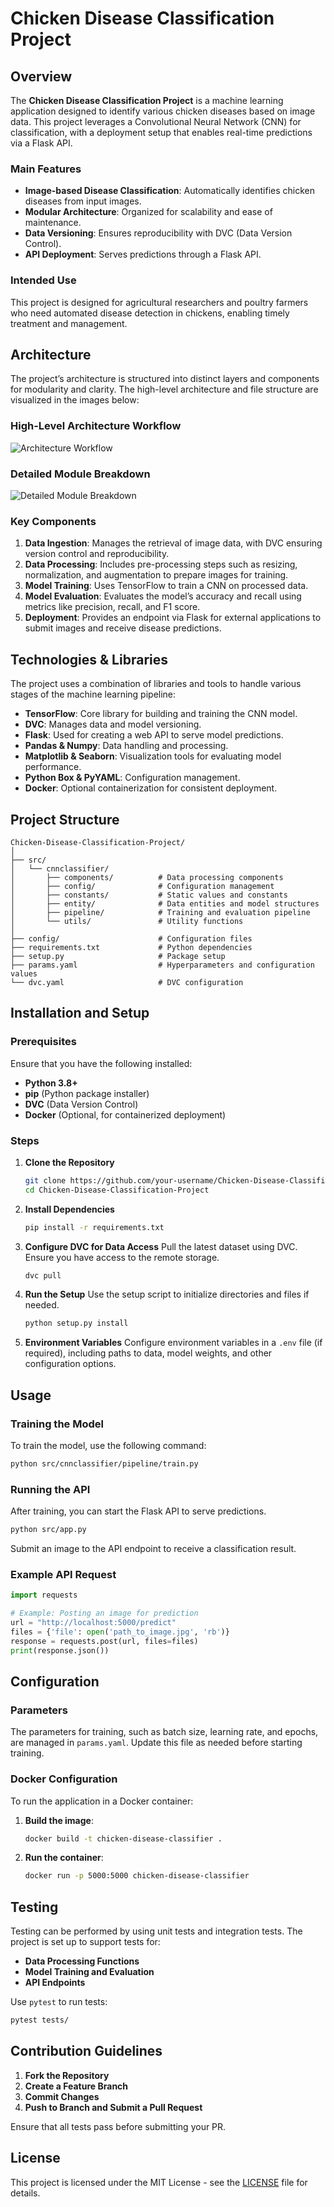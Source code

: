 
# Chicken Disease Classification Project

## Overview

The **Chicken Disease Classification Project** is a machine learning application designed to identify various chicken diseases based on image data. This project leverages a Convolutional Neural Network (CNN) for classification, with a deployment setup that enables real-time predictions via a Flask API.

### Main Features
- **Image-based Disease Classification**: Automatically identifies chicken diseases from input images.
- **Modular Architecture**: Organized for scalability and ease of maintenance.
- **Data Versioning**: Ensures reproducibility with DVC (Data Version Control).
- **API Deployment**: Serves predictions through a Flask API.

### Intended Use
This project is designed for agricultural researchers and poultry farmers who need automated disease detection in chickens, enabling timely treatment and management.

## Architecture

The project’s architecture is structured into distinct layers and components for modularity and clarity. The high-level architecture and file structure are visualized in the images below:

### High-Level Architecture Workflow
![Architecture Workflow](./path/to/first_uploaded_image.png)

### Detailed Module Breakdown
![Detailed Module Breakdown](./path/to/second_uploaded_image.png)

### Key Components
1. **Data Ingestion**: Manages the retrieval of image data, with DVC ensuring version control and reproducibility.
2. **Data Processing**: Includes pre-processing steps such as resizing, normalization, and augmentation to prepare images for training.
3. **Model Training**: Uses TensorFlow to train a CNN on processed data.
4. **Model Evaluation**: Evaluates the model’s accuracy and recall using metrics like precision, recall, and F1 score.
5. **Deployment**: Provides an endpoint via Flask for external applications to submit images and receive disease predictions.

## Technologies & Libraries

The project uses a combination of libraries and tools to handle various stages of the machine learning pipeline:

- **TensorFlow**: Core library for building and training the CNN model.
- **DVC**: Manages data and model versioning.
- **Flask**: Used for creating a web API to serve model predictions.
- **Pandas & Numpy**: Data handling and processing.
- **Matplotlib & Seaborn**: Visualization tools for evaluating model performance.
- **Python Box & PyYAML**: Configuration management.
- **Docker**: Optional containerization for consistent deployment.

## Project Structure

```
Chicken-Disease-Classification-Project/
│
├── src/
│   └── cnnclassifier/
│       ├── components/          # Data processing components
│       ├── config/              # Configuration management
│       ├── constants/           # Static values and constants
│       ├── entity/              # Data entities and model structures
│       ├── pipeline/            # Training and evaluation pipeline
│       └── utils/               # Utility functions
│
├── config/                      # Configuration files
├── requirements.txt             # Python dependencies
├── setup.py                     # Package setup
├── params.yaml                  # Hyperparameters and configuration values
└── dvc.yaml                     # DVC configuration
```

## Installation and Setup

### Prerequisites
Ensure that you have the following installed:
- **Python 3.8+**
- **pip** (Python package installer)
- **DVC** (Data Version Control)
- **Docker** (Optional, for containerized deployment)

### Steps

1. **Clone the Repository**
   ```bash
   git clone https://github.com/your-username/Chicken-Disease-Classification-Project.git
   cd Chicken-Disease-Classification-Project
   ```

2. **Install Dependencies**
   ```bash
   pip install -r requirements.txt
   ```

3. **Configure DVC for Data Access**
   Pull the latest dataset using DVC. Ensure you have access to the remote storage.
   ```bash
   dvc pull
   ```

4. **Run the Setup**
   Use the setup script to initialize directories and files if needed.
   ```bash
   python setup.py install
   ```

5. **Environment Variables**
   Configure environment variables in a `.env` file (if required), including paths to data, model weights, and other configuration options.

## Usage

### Training the Model
To train the model, use the following command:
```bash
python src/cnnclassifier/pipeline/train.py
```

### Running the API
After training, you can start the Flask API to serve predictions.
```bash
python src/app.py
```
Submit an image to the API endpoint to receive a classification result.

### Example API Request
```python
import requests

# Example: Posting an image for prediction
url = "http://localhost:5000/predict"
files = {'file': open('path_to_image.jpg', 'rb')}
response = requests.post(url, files=files)
print(response.json())
```

## Configuration

### Parameters
The parameters for training, such as batch size, learning rate, and epochs, are managed in `params.yaml`. Update this file as needed before starting training.

### Docker Configuration
To run the application in a Docker container:

1. **Build the image**:
   ```bash
   docker build -t chicken-disease-classifier .
   ```

2. **Run the container**:
   ```bash
   docker run -p 5000:5000 chicken-disease-classifier
   ```

## Testing

Testing can be performed by using unit tests and integration tests. The project is set up to support tests for:

- **Data Processing Functions**
- **Model Training and Evaluation**
- **API Endpoints**

Use `pytest` to run tests:
```bash
pytest tests/
```

## Contribution Guidelines

1. **Fork the Repository**
2. **Create a Feature Branch**
3. **Commit Changes**
4. **Push to Branch and Submit a Pull Request**

Ensure that all tests pass before submitting your PR.

## License

This project is licensed under the MIT License - see the [LICENSE](LICENSE) file for details.
